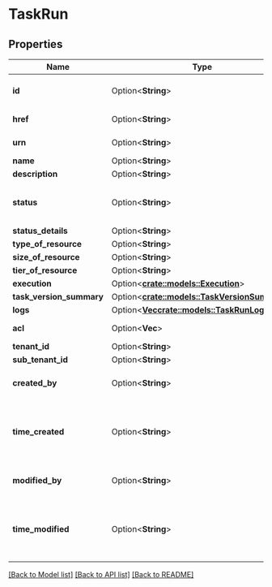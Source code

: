 # TaskRun

## Properties

Name | Type | Description | Notes
------------ | ------------- | ------------- | -------------
**id** | Option<**String**> | Global identifier for object | [optional]
**href** | Option<**String**> | Href of the object | [optional]
**urn** | Option<**String**> | URN of the resource | [optional]
**name** | Option<**String**> |  | [optional]
**description** | Option<**String**> |  | [optional]
**status** | Option<**String**> |  | [optional][default to Pending]
**status_details** | Option<**String**> |  | [optional]
**type_of_resource** | Option<**String**> |  | [optional]
**size_of_resource** | Option<**String**> |  | [optional]
**tier_of_resource** | Option<**String**> |  | [optional]
**execution** | Option<[**crate::models::Execution**](Execution.md)> |  | [optional]
**task_version_summary** | Option<[**crate::models::TaskVersionSummary**](TaskVersionSummary.md)> |  | [optional]
**logs** | Option<[**Vec<crate::models::TaskRunLogs>**](TaskRunLogs.md)> |  | [optional]
**acl** | Option<**Vec<String>**> | Access Control List | [optional]
**tenant_id** | Option<**String**> |  | [optional]
**sub_tenant_id** | Option<**String**> |  | [optional]
**created_by** | Option<**String**> | User who created the object | [optional]
**time_created** | Option<**String**> | Date and Time (in UTC) when object was created in TES | [optional]
**modified_by** | Option<**String**> | User who updated the object | [optional]
**time_modified** | Option<**String**> | Date and Time (in UTC) when object was modified in TES | [optional]

[[Back to Model list]](../README.md#documentation-for-models) [[Back to API list]](../README.md#documentation-for-api-endpoints) [[Back to README]](../README.md)


